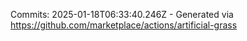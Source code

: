 Commits: 2025-01-18T06:33:40.246Z - Generated via https://github.com/marketplace/actions/artificial-grass
<br>

